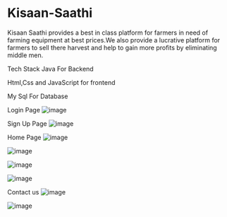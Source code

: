 # Kisaan-Saathi
Kisaan Saathi provides a best in class platform for farmers in need of farming equipment at best prices.We also provide a lucrative platform for farmers to sell there harvest and help to gain more profits by eliminating middle men.

Tech Stack
Java For Backend

Html,Css and JavaScript for frontend

My Sql For Database

Login Page
![image](https://user-images.githubusercontent.com/36818159/196734127-ef0e84ec-0a58-4d1c-b004-815b32ec1b9c.png)


Sign Up Page
![image](https://user-images.githubusercontent.com/36818159/196734540-57f58d44-2005-4275-bcd3-6046f37a1e80.png)


Home Page
![image](https://user-images.githubusercontent.com/36818159/196734855-56497326-c83e-4ebe-9d44-1b40a42e4276.png)

![image](https://user-images.githubusercontent.com/36818159/196735050-da20236a-2576-481e-bad9-b04f1a7eadfc.png)

![image](https://user-images.githubusercontent.com/36818159/196735132-ac97ece4-2c92-4453-b6e1-df937d4a5457.png)

![image](https://user-images.githubusercontent.com/36818159/196735238-96be3193-5411-49c3-a161-9f4cc3c16d08.png)


Contact us
![image](https://user-images.githubusercontent.com/36818159/196735357-d17f7533-fb89-471c-af0e-19bf1fc62156.png)

![image](https://user-images.githubusercontent.com/36818159/196735504-19119df8-ce03-4747-919d-09f3dffc23fa.png)


